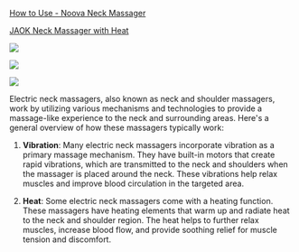 






[How to Use - Noova Neck Massager](https://www.youtube.com/watch?v=whEUKWFffxQ)


[JAOK Neck Massager with Heat](https://www.amazon.com/Massager-Cordless-Intelligent-Portable-use-White/dp/B0C9DBX2R4/ref=asc_df_B0C9DBX2R4)

![](https://m.media-amazon.com/images/I/51K+-VcJosS._AC_SL1000_.jpg)


![](https://m.media-amazon.com/images/I/51zYpy3wstL._AC_SL1000_.jpg)

![](https://m.media-amazon.com/images/I/61-IX68J1-L._AC_SL1000_.jpg)

Electric neck massagers, also known as neck and shoulder massagers, work by utilizing various mechanisms and technologies to provide a massage-like experience to the neck and surrounding areas. Here's a general overview of how these massagers typically work:

1. **Vibration**: Many electric neck massagers incorporate vibration as a primary massage mechanism. They have built-in motors that create rapid vibrations, which are transmitted to the neck and shoulders when the massager is placed around the neck. These vibrations help relax muscles and improve blood circulation in the targeted area.
    
2. **Heat**: Some electric neck massagers come with a heating function. These massagers have heating elements that warm up and radiate heat to the neck and shoulder region. The heat helps to further relax muscles, increase blood flow, and provide soothing relief for muscle tension and discomfort.